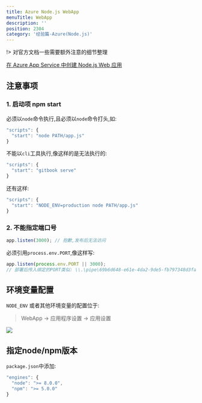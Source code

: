 ```yaml
---
title: Azure Node.js WebApp
menuTitle: WebApp
description: ''
position: 2304
category: '经验篇-Azure(Node.js)'
---
```




!> 对官方文档一些需要额外注意的细节整理


[在 Azure App Service 中创建 Node.js Web 应用](https://www.azure.cn/documentation/articles/web-sites-nodejs-develop-deploy-mac/)

## 注意事项

### 1. 启动项 npm start

必须以`node`命令执行,且必须以`node`命令打头,如:

```js
"scripts": {
  "start": "node PATH/app.js"
}
```

不能以`cli`工具执行,像这样的是无法执行的:

```js
"scripts": {
  "start": "gitbook serve"
}
```

还有这样:

```js
"scripts": {
  "start": "NODE_ENV=production node PATH/app.js"
}
```

### 2. 不能指定端口号

```js
app.listen(3000); // 抱歉,发布后无法访问
```

必须引用`process.env.PORT`,像这样写:

```js
app.listen(process.env.PORT || 3000);
// 部署后传入绑定的PORT类似: \\.\pipe\69b6d648-e61e-4da2-9de5-fb797348d3fa
```


## 环境变量配置

`NODE_ENV` 或者其他环境变量的配置位于:

> WebApp -> 应用程序设置 -> 应用设置

![](https://cloud.githubusercontent.com/assets/1890238/26770714/ac0ede34-49eb-11e7-8850-9c9740dc48d2.png)

## 指定node/npm版本

`package.json`中添加:

```js
"engines": {
  "node": ">= 8.0.0",
  "npm": ">= 5.0.0"
}
```
